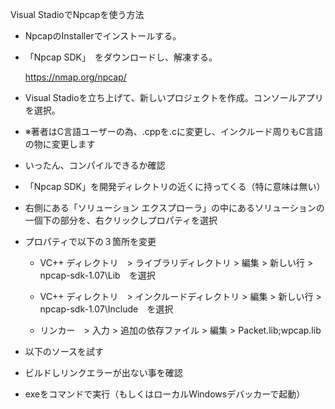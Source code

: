 

Visual StadioでNpcapを使う方法

-   NpcapのInstallerでインストールする。

-   「Npcap SDK」　をダウンロードし、解凍する。
    
    https://nmap.org/npcap/

-   Visual Stadioを立ち上げて、新しいプロジェクトを作成。コンソールアプリを選択。

-   ※著者はC言語ユーザーの為、.cppを.cに変更し、インクルード周りもC言語の物に変更します

-   いったん、コンパイルできるか確認

-   「Npcap SDK」を開発ディレクトリの近くに持ってくる（特に意味は無い）

-   右側にある「ソリューション エクスプローラ」の中にあるソリューションの一個下の部分を、右クリックしプロパティを選択

-   プロパティで以下の３箇所を変更

    -   VC++ ディレクトリ　> ライブラリディレクトリ > 編集  > 新しい行 > npcap-sdk-1.07\Lib　を選択

    -   VC++ ディレクトリ　> インクルードディレクトリ > 編集  > 新しい行 > npcap-sdk-1.07\Include　を選択

    -  リンカー　> 入力 > 追加の依存ファイル > 編集  > Packet.lib;wpcap.lib

-   以下のソースを試す

-   ビルドしリンクエラーが出ない事を確認

-   exeをコマンドで実行（もしくはローカルWindowsデバッカーで起動）




